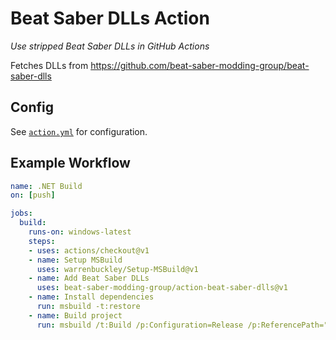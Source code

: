 # Beat Saber DLLs Action
_Use stripped Beat Saber DLLs in GitHub Actions_

Fetches DLLs from https://github.com/beat-saber-modding-group/beat-saber-dlls

## Config
See [`action.yml`](https://github.com/beat-saber-modding-group/action-beat-saber-dlls/blob/master/action.yml) for configuration.

## Example Workflow
```yml
name: .NET Build
on: [push]

jobs:
  build:
    runs-on: windows-latest
    steps:
    - uses: actions/checkout@v1
    - name: Setup MSBuild
      uses: warrenbuckley/Setup-MSBuild@v1
    - name: Add Beat Saber DLLs
      uses: beat-saber-modding-group/action-beat-saber-dlls@v1
    - name: Install dependencies
      run: msbuild -t:restore
    - name: Build project
      run: msbuild /t:Build /p:Configuration=Release /p:ReferencePath="D:\beat-saber-dlls"
```
